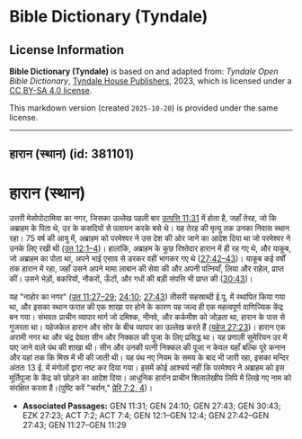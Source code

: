 # Bible Dictionary (Tyndale)

## License Information

**Bible Dictionary (Tyndale)** is based on and adapted from: _Tyndale Open Bible Dictionary_, [Tyndale House Publishers](https://tyndaleopenresources.com/), 2023, which is licensed under a [CC BY-SA 4.0 license](https://creativecommons.org/licenses/by-sa/4.0/legalcode.en).

This markdown version (created `2025-10-20`) is provided under the same license.



--------------------------------

## हारान (स्थान) (id: 381101)

हारान (स्थान)
=============

उत्तरी मेसोपोटामिया का नगर, जिसका उल्लेख पहली बार [उत्पत्ति 11:31](https://ref.ly/Gen11:31) में होता है, जहाँ तेरह, जो कि अब्राहम के पिता थे, उर के कसदियों से पलायन करके बसे थे। यह तेरह की मृत्यु तक उनका निवास स्थान रहा। 75 वर्ष की आयु में, अब्राहम को परमेश्वर ने उस देश की ओर जाने का आदेश दिया था जो परमेश्वर ने उनके लिए रखी थी ([उत 12:1–4](https://ref.ly/Gen12:1-Gen12:4))। हालांकि, अब्राहम के कुछ रिश्तेदार हारान में ही रह गए थे, और याकूब, जो अब्राहम का पोता था, अपने भाई एसाव से डरकर वहीं भागकर गए थे ([27:42–43](https://ref.ly/Gen27:42-Gen27:43))। याकूब कई वर्षों तक हारान में रहा, जहाँ उसने अपने मामा लाबान की सेवा की और अपनी पत्नियाँ, लिया और राहेल, प्राप्त कीं। उसने भेड़ों, बकरियों, नौकरों, ऊँटों, और गधों की बड़ी संपत्ति भी प्राप्त की ([30:43](https://ref.ly/Gen30:43))।

यह "नाहोर का नगर" ([उत 11:27–29](https://ref.ly/Gen11:27-Gen11:29); [24:10](https://ref.ly/Gen24:10); [27:43](https://ref.ly/Gen27:43)) तीसरी सहस्राब्दी ई.पू. में स्थापित किया गया था, और इसका स्थान फरात की एक शाखा पर होने के कारण यह जल्द ही एक महत्वपूर्ण वाणिज्यिक केंद्र बन गया। संभवतः प्राचीन व्यापार मार्ग जो दमिश्क, नीनवे, और कर्कमीश को जोड़ता था, हारान के पास से गुजरता था। यहेजकेल हारान और सोर के बीच व्यापार का उल्लेख करते हैं ([यहेज 27:23](https://ref.ly/Ezek27:23))। हारान एक अरामी नगर था और चंद्र देवता सीन और निक्कल की पूजा के लिए प्रसिद्ध था। यह प्रणाली सुमेरियन उर में पाए जाने वाले पंथ की शाखा थी। सीन और उनकी पत्नी निक्कल की पूजा न केवल यहाँ बल्कि पूरे कनान और यहां तक कि मिस्र में भी की जाती थी। यह पंथ नए नियम के समय के बाद भी जारी रहा, इसका मन्दिर अंततः 13 ई. में मंगोलों द्वारा नष्ट कर दिया गया। इसमें कोई आश्चर्य नहीं कि परमेश्वर ने अब्राहम को इस मूर्तिपूजा के केंद्र को छोड़ने का आदेश दिया। आधुनिक हार्रान प्राचीन शिलालेखीय लिपि में लिखे गए नाम को संरक्षित करता है।(पुष्टि करें "चर्रान," [प्रेरि 7:2, 4](https://ref.ly/Acts7:2,Acts7:4))।

* **Associated Passages:** GEN 11:31; GEN 24:10; GEN 27:43; GEN 30:43; EZK 27:23; ACT 7:2; ACT 7:4; GEN 12:1–GEN 12:4; GEN 27:42–GEN 27:43; GEN 11:27–GEN 11:29

